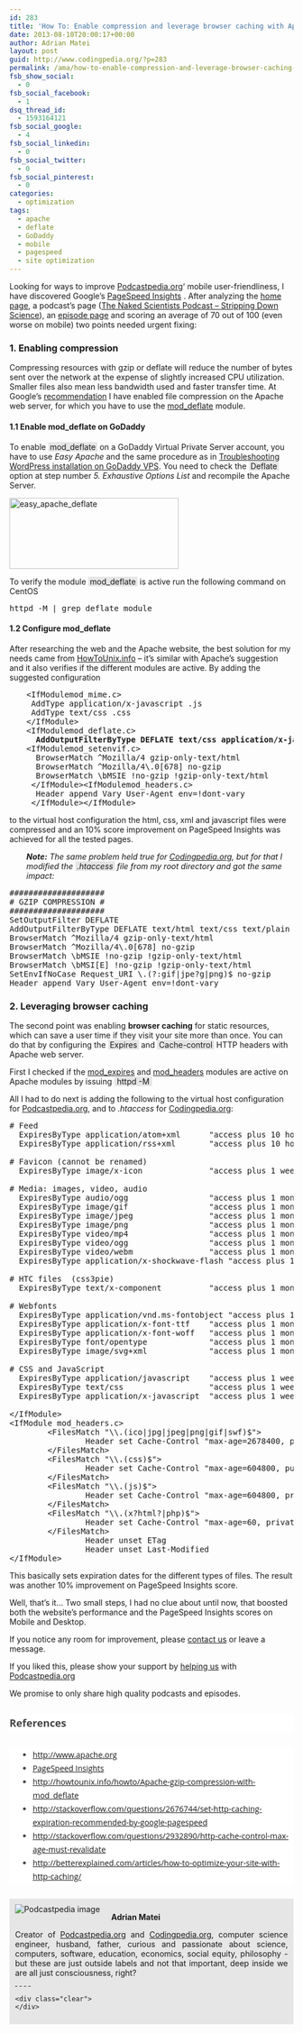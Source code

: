 ```yaml
---
id: 283
title: 'How To: Enable compression and leverage browser caching with Apache Server'
date: 2013-08-10T20:00:17+00:00
author: Adrian Matei
layout: post
guid: http://www.codingpedia.org/?p=283
permalink: /ama/how-to-enable-compression-and-leverage-browser-caching-with-apache-server/
fsb_show_social:
  - 0
fsb_social_facebook:
  - 1
dsq_thread_id:
  - 1593164121
fsb_social_google:
  - 4
fsb_social_linkedin:
  - 0
fsb_social_twitter:
  - 0
fsb_social_pinterest:
  - 0
categories:
  - optimization
tags:
  - apache
  - deflate
  - GoDaddy
  - mobile
  - pagespeed
  - site optimization
---
```

Looking for ways to improve <a title="Podcastpedia.org, knowledge to go" href="https://github.com/Codingpedia/podcastpedia" target="_blank">Podcastpedia.org</a>&#8216; mobile user-friendliness, I have discovered Google&#8217;s <a title="PageSpeed Insights" href="http://developers.google.com/speed/pagespeed/insights/" target="_blank">PageSpeed Insights</a> . After analyzing the <a title="Podcastpedia.org, knowledge to go" href="https://github.com/Codingpedia/podcastpedia" target="_blank">home page</a>, a podcast&#8217;s page (<a title="The Naked Scientist Podcast" href="https://github.com/Codingpedia/podcastpedia/podcasts/792/-The-Naked-Scientists-Podcast-Stripping-Down-Science" target="_blank">The Naked Scientists Podcast &#8211; Stripping Down Science</a>), an <a title="Episode page" href="https://github.com/Codingpedia/podcastpedia/podcasts/967/Leonardo-Evo-Solution-Die-Serie-zum-Darwin-Jahr/episodes/2/WDR-5-Leonardo-Evo-Solution-Die-Serie-im-Darwin-Jahr-Folge-12-Prima-Klima-vom-30-04-2009" target="_blank">episode page</a> and scoring an average of 70 out of 100 (even worse on mobile) two points needed urgent fixing:

### 1. Enabling compression

Compressing resources with gzip or deflate will reduce the number of bytes sent over the network at the expense of slightly increased CPU utilization. Smaller files also mean less bandwidth used and faster transfer time. At Google&#8217;s <a title="Enable Compression" href="https://developers.google.com/speed/docs/insights/EnableCompression" target="_blank">recommendation</a> I have enabled file compression on the Apache web server, for which you have to use the <a title="Mod_deflate module" href="http://httpd.apache.org/docs/current/mod/mod_deflate.html" target="_blank">mod_deflate</a> module.

#### 1.1 Enable mod_deflate on GoDaddy

To enable  <span style="background-color: #e6e6e6; padding: 0px 3px;">mod_deflate</span> on a GoDaddy Virtual Private Server account, you have to use _Easy Apache_ and the same procedure as in <a title="Troubleshooting wordpress on GoDaddy" href="http://www.codingpedia.org/ama/troubleshooting-wordpress-on-godaddy-vps-account/" target="_blank">Troubleshooting WordPress installation on GoDaddy VPS</a>. You need to check the <span style="background-color: #e6e6e6; padding: 0px 3px;">Deflate</span> option at step number _5. Exhaustive Options List_ and recompile the Apache Server.

[<img class="alignnone size-medium wp-image-288" src="{{site.url}}/wp-content/uploads/2013/08/easy_apache_deflate-300x126.png" alt="easy_apache_deflate" width="300" height="126" srcset="{{site.url}}/wp-content/uploads/2013/08/easy_apache_deflate-300x126.png 300w, {{site.url}}/wp-content/uploads/2013/08/easy_apache_deflate-1024x432.png 1024w, {{site.url}}/wp-content/uploads/2013/08/easy_apache_deflate-624x263.png 624w, {{site.url}}/wp-content/uploads/2013/08/easy_apache_deflate.png 1028w" sizes="(max-width: 300px) 100vw, 300px" />]({{site.url}}/wp-content/uploads/2013/08/easy_apache_deflate.png)

To verify the module <span style="background-color: #e6e6e6; padding: 0px 3px;">mod_deflate</span> is active run the following command on CentOS

<pre>httpd -M | grep deflate_module</pre>

<!--more-->

#### 1.2 Configure mod_deflate

After researching the web and the Apache website, the best solution for my needs came from <a title="How to enable gzip compression on Apache " href="http://howtounix.info/howto/Apache-gzip-compression-with-mod_deflate" target="_blank">HowToUnix.info</a> &#8211; it&#8217;s similar with Apache&#8217;s suggestion and it also verifies if the different modules are active. By adding the suggested configuration

<pre style="padding-left: 30px;"><span class="tag">&lt;IfModule</span><span class="atn">mod_mime</span><span class="pln">.</span><span class="atn">c</span><span class="tag">&gt;</span><span class="pln">
 AddType application/x-javascript .js
 AddType text/css .css
</span><span class="tag">&lt;/IfModule&gt;
</span><span class="tag">&lt;IfModule</span><span class="atn">mod_deflate</span><span class="pln">.</span><span class="atn">c</span><span class="tag">&gt;
</span><b><span class="pln">  AddOutputFilterByType DEFLATE text/css application/x-javascript text/x-component text/html text/richtext image/svg+xml text/plain text/xsd text/xsl text/xml image/x-icon application/javascript
</span></b><span class="tag">&lt;IfModule</span><span class="atn">mod_setenvif</span><span class="pln">.</span><span class="atn">c</span><span class="tag">&gt;</span><span class="pln">
  BrowserMatch ^Mozilla/4 gzip-only-text/html
  BrowserMatch ^Mozilla/4\.0[678] no-gzip
  BrowserMatch \bMSIE !no-gzip !gzip-only-text/html
 </span><span class="tag">&lt;/IfModule&gt;</span><span class="tag">&lt;IfModule</span><span class="atn">mod_headers</span><span class="pln">.</span><span class="atn">c</span><span class="tag">&gt;</span><span class="pln">
  Header append Vary User-Agent env=!dont-vary
 </span><span class="tag">&lt;/IfModule&gt;</span><span class="tag">&lt;/IfModule&gt;</span></pre>

to the virtual host configuration the html, css, xml and javascript files were compressed and an 10% score improvement on PageSpeed Insights was achieved for all the tested pages.

<p style="padding-left: 30px;">
  <em><strong>Note:</strong> The same problem held true for <a title="Codingpedia.org" href="http://www.codingpedia.org" target="_blank">Codingpedia.org</a>, but for that I modified the <span style="background-color: #e6e6e6; padding: 0px 3px;">.htaccess</span> file from my root directory and got the same impact:</em>
</p>

<pre>####################
# GZIP COMPRESSION #
####################
SetOutputFilter DEFLATE
AddOutputFilterByType DEFLATE text/html text/css text/plain text/xml application/x-javascript application/x-httpd-php
BrowserMatch ^Mozilla/4 gzip-only-text/html
BrowserMatch ^Mozilla/4\.0[678] no-gzip
BrowserMatch \bMSIE !no-gzip !gzip-only-text/html
BrowserMatch \bMSI[E] !no-gzip !gzip-only-text/html
SetEnvIfNoCase Request_URI \.(?:gif|jpe?g|png)$ no-gzip
Header append Vary User-Agent env=!dont-vary</pre>

### 2. Leveraging browser caching

The second point was enabling **browser caching** for static resources, which can save a user time if they visit your site more than once. You can do that by configuring the <span style="background-color: #e6e6e6; padding: 0px 3px;">Expires</span> and <span style="background-color: #e6e6e6; padding: 0px 3px;">Cache-control</span> HTTP headers with Apache web server.

First I checked if the <a title="Apache Module mod_expires" href="http://httpd.apache.org/docs/current/mod/mod_expires.html" target="_blank">mod_expires</a> and <a title="Apache Module mod_headers" href="http://httpd.apache.org/docs/current/mod/mod_headers.html" target="_blank">mod_headers</a> modules are active on Apache modules by issuing <span style="background-color: #e6e6e6; padding: 0px 5px;">httpd -M</span>

All I had to do next is adding the following to the virtual host configuration for <a title="Podcastpedia.org, knowledge to go" href="https://github.com/Codingpedia/podcastpedia" target="_blank">Podcastpedia.org</a>, and to _.htaccess_ for <a title="Codingpedia" href="http://www.codingpedia.org" target="_blank">Codingpedia.org</a>:

<pre class="brush: plain; title: ; notranslate" title=""># Feed
  ExpiresByType application/atom+xml      "access plus 10 hours"
  ExpiresByType application/rss+xml       "access plus 10 hours"

# Favicon (cannot be renamed)
  ExpiresByType image/x-icon              "access plus 1 week"

# Media: images, video, audio
  ExpiresByType audio/ogg                 "access plus 1 month"
  ExpiresByType image/gif                 "access plus 1 month"
  ExpiresByType image/jpeg                "access plus 1 month"
  ExpiresByType image/png                 "access plus 1 month"
  ExpiresByType video/mp4                 "access plus 1 month"
  ExpiresByType video/ogg                 "access plus 1 month"
  ExpiresByType video/webm                "access plus 1 month"
  ExpiresByType application/x-shockwave-flash "access plus 1 month"

# HTC files  (css3pie)
  ExpiresByType text/x-component          "access plus 1 month"

# Webfonts
  ExpiresByType application/vnd.ms-fontobject "access plus 1 month"
  ExpiresByType application/x-font-ttf    "access plus 1 month"
  ExpiresByType application/x-font-woff   "access plus 1 month"
  ExpiresByType font/opentype             "access plus 1 month"
  ExpiresByType image/svg+xml             "access plus 1 month"

# CSS and JavaScript
  ExpiresByType application/javascript    "access plus 1 week"
  ExpiresByType text/css                  "access plus 1 week"
  ExpiresByType application/x-javascript  "access plus 1 week"

&lt;/IfModule&gt;
&lt;IfModule mod_headers.c&gt;
        &lt;FilesMatch "\\.(ico|jpg|jpeg|png|gif|swf)$"&gt;
                Header set Cache-Control "max-age=2678400, public"
        &lt;/FilesMatch&gt;
        &lt;FilesMatch "\\.(css)$"&gt;
                Header set Cache-Control "max-age=604800, public"
        &lt;/FilesMatch&gt;
        &lt;FilesMatch "\\.(js)$"&gt;
                Header set Cache-Control "max-age=604800, private"
        &lt;/FilesMatch&gt;
        &lt;FilesMatch "\\.(x?html?|php)$"&gt;
                Header set Cache-Control "max-age=60, private, must-revalidate"
        &lt;/FilesMatch&gt;
                Header unset ETag
                Header unset Last-Modified
&lt;/IfModule&gt;
</pre>

This basically sets expiration dates for the different types of files. The result was another 10% improvement on PageSpeed Insights score.

Well, that&#8217;s it&#8230; Two small steps, I had no clue about until now, that boosted both the website&#8217;s performance and the PageSpeed Insights scores on Mobile and Desktop.

If you notice any room for improvement, please <a href="mailto:contact@codingepdia.org?Subject=Apache%20optimization" target="_top">contact us</a> or leave a message.

If you liked this, please show your support by <a title="Podcastpedia.org how can I help" href="https://github.com/Codingpedia/podcastpedia/how_can_i_help" target="_blank">helping us</a> with <a title="Podcastpedia.org, knowledge to go" href="https://github.com/Codingpedia/podcastpedia/" target="_blank">Podcastpedia.org</a>

We promise to only share high quality podcasts and episodes.

<h3 style="margin: 1.714285714rem 0px; padding: 0px; border: 0px; font-size: 1.142857143rem; vertical-align: baseline; clear: both; line-height: 1.846153846; color: #444444; font-family: 'Open Sans', Helvetica, Arial, sans-serif; font-style: normal; font-variant: normal; letter-spacing: normal; orphans: auto; text-align: start; text-indent: 0px; text-transform: none; white-space: normal; widows: auto; word-spacing: 0px; -webkit-text-stroke-width: 0px; background-color: #ffffff;">
  References
</h3>

<ul style="margin: 0px 0px 1.714285714rem; padding: 0px; border: 0px; font-size: 14px; vertical-align: baseline; list-style: disc outside; line-height: 24px; color: #444444; font-family: 'Open Sans', Helvetica, Arial, sans-serif; font-style: normal; font-variant: normal; font-weight: normal; letter-spacing: normal; orphans: auto; text-align: start; text-indent: 0px; text-transform: none; white-space: normal; widows: auto; word-spacing: 0px; -webkit-text-stroke-width: 0px; background-color: #ffffff;">
  <li style="margin: 0px 0px 0px 2.571428571rem; padding: 0px; border: 0px; font-size: 14px; vertical-align: baseline;">
    <a title="Apache.org" href="http://www.apache.org" target="_blank">http://www.apache.org</a>
  </li>
  <li style="margin: 0px 0px 0px 2.571428571rem; padding: 0px; border: 0px; font-size: 14px; vertical-align: baseline;">
    <a title="PageSpeed Insights" href="http://developers.google.com/speed/pagespeed/insights/" target="_blank">PageSpeed Insights</a>
  </li>
  <li style="margin: 0px 0px 0px 2.571428571rem; padding: 0px; border: 0px; font-size: 14px; vertical-align: baseline;">
    <a title="How to enable gzip compression on Apache " href="http://howtounix.info/howto/Apache-gzip-compression-with-mod_deflate" target="_blank">http://howtounix.info/howto/Apache-gzip-compression-with-mod_deflate</a>
  </li>
  <li style="margin: 0px 0px 0px 2.571428571rem; padding: 0px; border: 0px; font-size: 14px; vertical-align: baseline;">
    <a title="Stackoverflow resource" href="http://stackoverflow.com/questions/2676744/set-http-caching-expiration-recommended-by-google-pagespeed" target="_blank">http://stackoverflow.com/questions/2676744/set-http-caching-expiration-recommended-by-google-pagespeed</a>
  </li>
  <li style="margin: 0px 0px 0px 2.571428571rem; padding: 0px; border: 0px; font-size: 14px; vertical-align: baseline;">
    <a title="Stackoverflow resource" href="http://stackoverflow.com/questions/2932890/http-cache-control-max-age-must-revalidate" target="_blank">http://stackoverflow.com/questions/2932890/http-cache-control-max-age-must-revalidate</a>
  </li>
  <li style="margin: 0px 0px 0px 2.571428571rem; padding: 0px; border: 0px; font-size: 14px; vertical-align: baseline;">
    <a title="Better Explained - How To Optimize Your Site With HTTP Caching" href="http://betterexplained.com/articles/how-to-optimize-your-site-with-http-caching/http://" target="_blank">http://betterexplained.com/articles/how-to-optimize-your-site-with-http-caching/</a>
  </li>
</ul>

<div id="about_author" style="background-color: #e6e6e6; padding: 10px;">
  <img id="author_portrait" style="float: left; margin-right: 20px;" src="{{site.url}}/images/authors/amacoder.png" alt="Podcastpedia image" />

  <p id="about_author_header">
    <strong>Adrian Matei</strong>
  </p>

  <div id="author_details" style="text-align: justify;">
    Creator of <a title="Podcastpedia.org, knowledge to go" href="https://github.com/Codingpedia/podcastpedia" target="_blank">Podcastpedia.org</a> and <a title="Codingpedia, sharing coding knowledge" href="http://www.codingpedia.org" target="_blank">Codingpedia.org</a>, computer science engineer, husband, father, curious and passionate about science, computers, software, education, economics, social equity, philosophy - but these are just outside labels and not that important, deep inside we are all just consciousness, right?
  </div>

  <div id="follow_social" style="clear: both;">
    <div id="social_logos">
      <a class="icon-googleplus" href="https://plus.google.com/+CodingpediaOrg" target="_blank"> </a> <a class="icon-twitter" href="https://twitter.com/codingpedia" target="_blank"> </a> <a class="icon-facebook" href="https://www.facebook.com/codingpedia" target="_blank"> </a> <a class="icon-linkedin" href="https://www.linkedin.com/company/codingpediaorg" target="_blank"> </a> <a class="icon-github" href="https://github.com/adrianmatei-me" target="_blank"> </a>
    </div>

    <div class="clear">
    </div>
  </div>
</div>
